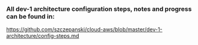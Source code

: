 ### All dev-1 architecture configuration steps, notes and progress can be found in:
https://github.com/szczepanski/cloud-aws/blob/master/dev-1-architecture/config-steps.md
